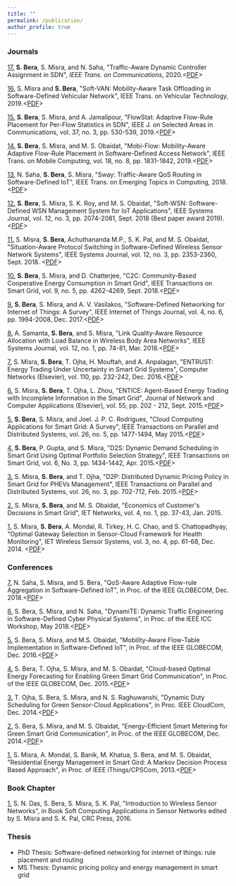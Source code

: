 ```yaml
---
title: ""
permalink: /publication/
author_profile: true
--- 
```


<h3>Journals</h3>

[17.](https://ieeexplore.ieee.org/document/9046815) <b>S. Bera</b>, S. Misra, and N. Saha, "Traffic-Aware Dynamic Controller Assignment in SDN", <i>IEEE Trans. on Communications</i>, 2020.<[PDF]()>

[16.](https://ieeexplore.ieee.org/document/8930056) S. Misra and <b>S. Bera</b>, "Soft-VAN: Mobility-Aware Task Offloading in Software-Defined Vehicular Network", IEEE Trans. on Vehicular Technology, 2019.<[PDF]()>

[15.](https://ieeexplore.ieee.org/document/8624498/) <b>S. Bera</b>, S. Misra, and A. Jamalipour, "FlowStat: Adaptive Flow-Rule Placement for Per-Flow Statistics in SDN", IEEE J. on Selected Areas in Communications, vol. 37, no. 3, pp. 530-539, 2019.<[PDF]()>

[14.](https://ieeexplore.ieee.org/document/8454737/) <b>S. Bera</b>, S. Misra, and M. S. Obaidat, "Mobi-Flow: Mobility-Aware Adaptive Flow-Rule Placement in Software-Defined Access Network", IEEE Trans. on Mobile Computing, vol. 18, no. 8, pp. 1831-1842, 2019.<[PDF]()>

[13.](https://ieeexplore.ieee.org/document/8385144/) N. Saha, <b>S. Bera</b>, S. Misra, "Sway: Traffic-Aware QoS Routing in Software-Defined IoT", IEEE Trans. on Emerging Topics in Computing, 2018.<[PDF]()>

[12.](ieeexplore.ieee.org/document/7740067/) <b>S. Bera</b>, S. Misra, S. K. Roy, and M. S. Obaidat, "Soft-WSN: Software-Defined WSN Management System for IoT Applications", IEEE Systems Journal, vol. 12, no. 3, pp. 2074-2081, Sept. 2018 (Best paper award 2019).<[PDF]()>

[11.](ieeexplore.ieee.org/document/7740067/) S. Misra, <b>S. Bera</b>, Achuthananda M.P., S. K. Pal, and M. S. Obaidat, "Situation-Aware Protocol Switching in Software-Defined Wireless Sensor Network Systems", IEEE Systems Journal, vol. 12, no. 3, pp. 2353-2360, Sept. 2018. <[PDF]()>

[10.](ieeexplore.ieee.org/document/7817887/) <b>S. Bera</b>, S. Misra, and D. Chatterjee, "C2C: Community-Based Cooperative Energy Consumption in Smart Grid", IEEE Transactions on Smart Grid, vol. 9, no. 5, pp. 4262-4269, Sept. 2018.<[PDF]()>

[9.](ieeexplore.ieee.org/document/8017556/) <b>S. Bera</b>, S. Misra, and A. V. Vasilakos, "Software-Defined Networking for Internet of Things: A Survey", IEEE Internet of Things Journal, vol. 4, no. 6, pp. 1994-2008, Dec. 2017.<[PDF]()>

[8.](ieeexplore.ieee.org/document/7182257/) A. Samanta, <b>S. Bera</b>, and S. Misra, "Link Quality-Aware Resource Allocation with Load Balance in Wireless Body Area Networks", IEEE Systems Journal, vol. 12, no. 1, pp. 74-81, Mar. 2018.<[PDF]()>

[7.](www.sciencedirect.com/science/article/pii/S1389128616303206) S. Misra, <b>S. Bera</b>, T. Ojha, H. Mouftah, and A. Anpalagan, "ENTRUST: Energy Trading Under Uncertainty in Smart Grid Systems", Computer Networks (Elsevier), vol. 110, pp. 232-242, Dec. 2016.<[PDF]()>

[6.](www.sciencedirect.com/science/article/pii/S1084804515001083) S. Misra, <b>S. Bera</b>, T. Ojha, L. Zhou, "ENTICE: Agent-Based Energy Trading with Incomplete Information in the Smart Grid", Journal of Network and Computer Applications (Elsevier), vol. 55, pp. 202 - 212, Sept. 2015.<[PDF]()>

[5.](ieeexplore.ieee.org/document/6809180/) <b>S. Bera</b>, S. Misra, and Joel. J. P. C. Rodrigues, "Cloud Computing Applications for Smart Grid: A Survey", IEEE Transactions on Parallel and Distributed Systems, vol. 26, no. 5, pp. 1477-1494, May 2015.<[PDF]()>

[4.](ieeexplore.ieee.org/document/7029140/) <b>S. Bera</b>, P. Gupta, and S. Misra, "D2S: Dynamic Demand Scheduling in Smart Grid Using Optimal Portfolio Selection Strategy", IEEE Transactions on Smart Grid, vol. 6, No. 3, pp. 1434-1442, Apr. 2015.<[PDF]()>

[3.](ieeexplore.ieee.org/document/6782392/) S. Misra, <b>S. Bera</b>, and T. Ojha, "D2P: Distributed Dynamic Pricing Policy in Smart Grid for PHEVs Management", IEEE Transactions on Parallel and Distributed Systems, vol. 26, no. 3, pp. 702-712, Feb. 2015.<[PDF]()>

[2.](ieeexplore.ieee.org/document/6994376/) S. Misra, <b>S. Bera</b>, and M. S. Obaidat, "Economics of Customer's Decisions in Smart Grid", IET Networks, vol. 4, no. 1, pp. 37-43, Jan. 2015.

[1.](ieeexplore.ieee.org/document/6828878/) S. Misra, <b>S. Bera</b>, A. Mondal, R. Tirkey, H. C. Chao, and S. Chattopadhyay, "Optimal Gateway Selection in Sensor-Cloud Framework for Health Monitoring", IET Wireless Sensor Systems, vol. 3, no. 4, pp. 61-68, Dec. 2014. <[PDF]()>


<h3>Conferences</h3>

[7.](https://ieeexplore.ieee.org/document/8647471/) N. Saha, S. Misra, and S. Bera, "QoS-Aware Adaptive Flow-rule Aggregation in Software-Defined IoT", in Proc. of the IEEE GLOBECOM, Dec. 2018.<[PDF]()>

[6.](https://ieeexplore.ieee.org/document/8403550/) S. Bera, S. Misra, and N. Saha, "DynamiTE: Dynamic Traffic Engineering in Software-Defined Cyber Physical Systems", in Proc. of the IEEE ICC Workshop, May 2018.<[PDF]()>

[5.](ieeexplore.ieee.org/document/7841995/) S. Bera, S. Misra, and M.S. Obaidat, "Mobility-Aware Flow-Table Implementation in Software-Defined IoT", in Proc. of the IEEE GLOBECOM, Dec. 2016.<[PDF]()>

[4.](ieeexplore.ieee.org/document/7417591/) S. Bera, T. Ojha, S. Misra, and M. S. Obaidat, "Cloud-based Optimal Energy Forecasting for Enabling Green Smart Grid Communication", in Proc. of the IEEE GLOBECOM, Dec. 2015.<[PDF]()>

[3.](ieeexplore.ieee.org/document/7037771/) T. Ojha, S. Bera, S. Misra, and N. S. Raghuwanshi, "Dynamic Duty Scheduling for Green Sensor-Cloud Applications", in Proc. IEEE CloudCom, Dec. 2014.<[PDF]()>

[2.](ieeexplore.ieee.org/document/7037178/) S. Bera, S. Misra, and M. S. Obaidat, "Energy-Efficient Smart Metering for Green Smart Grid Communication", in Proc. of the IEEE GLOBECOM, Dec. 2014.<[PDF]()>

[1.](ieeexplore.ieee.org/document/6682213/) S. Misra, A. Mondal, S. Banik, M. Khatua, S. Bera, and M. S. Obaidat, "Residential Energy Management in Smart Gird: A Markov Decision Process Based Approach", in Proc. of IEEE iThings/CPSCom, 2013.<[PDF]()>


<h3>Book Chapter</h3>

[1.](https://www.crcpress.com/Soft-Computing-Applications-in-Sensor-Networks/Pal-Misra/p/book/9781482298758) S. N. Das, S. Bera, S. Misra, S. K. Pal, "Introduction to Wireless Sensor Networks", in Book Soft Computing Applications in Sensor Networks edited by S. Misra and S. K. Pal, CRC Press, 2016.


<h3>Thesis</h3>

* PhD Thesis: Software-defined networking for internet of things: rule placement and routing
* MS Thesis: Dynamic pricing policy and energy management in smart grid
